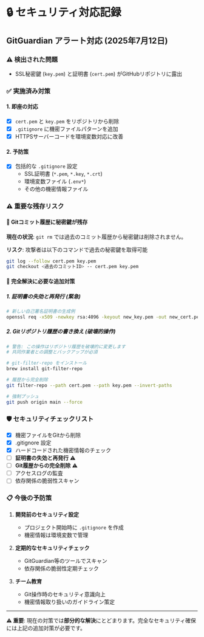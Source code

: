# 🔒 セキュリティ対応記録

## GitGuardian アラート対応 (2025年7月12日)

### ⚠️ 検出された問題
- SSL秘密鍵 (`key.pem`) と証明書 (`cert.pem`) がGitHubリポジトリに露出

### ✅ 実施済み対策

#### 1. 即座の対応
- [x] `cert.pem` と `key.pem` をリポジトリから削除
- [x] `.gitignore` に機密ファイルパターンを追加
- [x] HTTPSサーバーコードを環境変数対応に改善

#### 2. 予防策
- [x] 包括的な `.gitignore` 設定
  - SSL証明書 (`*.pem`, `*.key`, `*.crt`)
  - 環境変数ファイル (`.env*`)
  - その他の機密情報ファイル

### ⚠️ 重要な残存リスク

#### 🚨 Gitコミット履歴に秘密鍵が残存
**現在の状況**: `git rm` では過去のコミット履歴から秘密鍵は削除されません。

**リスク**: 攻撃者は以下のコマンドで過去の秘密鍵を取得可能
```bash
git log --follow cert.pem key.pem
git checkout <過去のコミットID> -- cert.pem key.pem
```

#### 🔧 完全解決に必要な追加対策

##### 1. **証明書の失効と再発行** (緊急)
```bash
# 新しい自己署名証明書の生成例
openssl req -x509 -newkey rsa:4096 -keyout new_key.pem -out new_cert.pem -days 365 -nodes
```

##### 2. **Gitリポジトリ履歴の書き換え** (破壊的操作)
```bash
# 警告: この操作はリポジトリ履歴を破壊的に変更します
# 共同作業者との調整とバックアップが必須

# git-filter-repo をインストール
brew install git-filter-repo

# 履歴から完全削除
git filter-repo --path cert.pem --path key.pem --invert-paths

# 強制プッシュ
git push origin main --force
```

### 🛡️ セキュリティチェックリスト

- [x] 機密ファイルをGitから削除
- [x] .gitignore 設定
- [x] ハードコードされた機密情報のチェック
- [ ] **証明書の失効と再発行** ⚠️
- [ ] **Git履歴からの完全削除** ⚠️
- [ ] アクセスログの監査
- [ ] 依存関係の脆弱性スキャン

### 📋 今後の予防策

1. **開発前のセキュリティ設定**
   - プロジェクト開始時に `.gitignore` を作成
   - 機密情報は環境変数で管理

2. **定期的なセキュリティチェック**
   - GitGuardian等のツールでスキャン
   - 依存関係の脆弱性定期チェック

3. **チーム教育**
   - Git操作時のセキュリティ意識向上
   - 機密情報取り扱いのガイドライン策定

---

**⚠️ 重要**: 現在の対策では**部分的な解決**にとどまります。完全なセキュリティ確保には上記の追加対策が必要です。